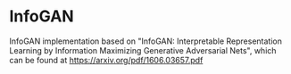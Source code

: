 # InfoGAN
InfoGAN implementation based on "InfoGAN: Interpretable Representation Learning by Information Maximizing Generative 
Adversarial Nets", which can be found at <https://arxiv.org/pdf/1606.03657.pdf>
